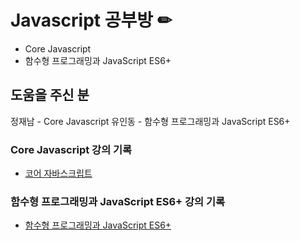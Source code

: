 # Javascript 공부방 ✏
* Core Javascript
* 함수형 프로그래밍과 JavaScript ES6+
## 도움을 주신 분
정재남 - Core Javascript
유인동 - 함수형 프로그래밍과 JavaScript ES6+

### Core Javascript 강의 기록
* <a href="https://www.inflearn.com/course/%ED%95%B5%EC%8B%AC%EA%B0%9C%EB%85%90-javascript-flow#">코어 자바스크립트</a>

### 함수형 프로그래밍과 JavaScript ES6+ 강의 기록
* <a href="https://www.inflearn.com/course/functional-es6#">함수형 프로그래밍과 JavaScript ES6+
</a>
